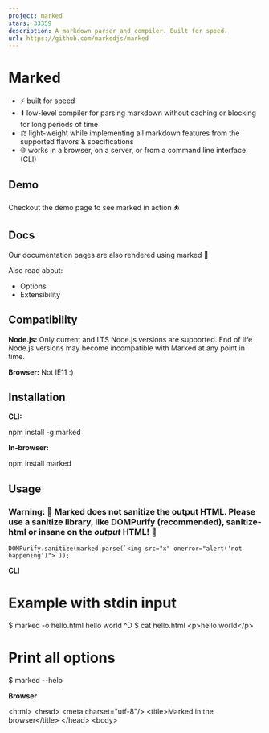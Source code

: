 ```yaml
---
project: marked
stars: 33359
description: A markdown parser and compiler. Built for speed.
url: https://github.com/markedjs/marked
---
```


Marked
======

-   ⚡ built for speed
-   ⬇️ low-level compiler for parsing markdown without caching or blocking for long periods of time
-   ⚖️ light-weight while implementing all markdown features from the supported flavors & specifications
-   🌐 works in a browser, on a server, or from a command line interface (CLI)

Demo
----

Checkout the demo page to see marked in action ⛹️

Docs
----

Our documentation pages are also rendered using marked 💯

Also read about:

-   Options
-   Extensibility

Compatibility
-------------

**Node.js:** Only current and LTS Node.js versions are supported. End of life Node.js versions may become incompatible with Marked at any point in time.

**Browser:** Not IE11 :)

Installation
------------

**CLI:**

npm install -g marked

**In-browser:**

npm install marked

Usage
-----

### Warning: 🚨 Marked does not sanitize the output HTML. Please use a sanitize library, like DOMPurify (recommended), sanitize-html or insane on the _output_ HTML! 🚨

```
DOMPurify.sanitize(marked.parse(`<img src="x" onerror="alert('not happening')">`));
```

**CLI**

# Example with stdin input
$ marked -o hello.html
hello world
^D
$ cat hello.html
<p\>hello world</p\>

# Print all options
$ marked --help

**Browser**

<!doctype html\>
<html\>
<head\>
  <meta charset\="utf-8"/>
  <title\>Marked in the browser</title\>
</head\>
<body\>
  <div id\="content"\></div\>
  <script src\="https://cdn.jsdelivr.net/npm/marked/marked.min.js"\></script\>
  <script\>
    document.getElementById('content').innerHTML \=
      marked.parse('# Marked in the browser\\n\\nRendered by \*\*marked\*\*.');
  </script\>
</body\>
</html\>

or import esm module

<script type\="module"\>
  import { marked } from "https://cdn.jsdelivr.net/npm/marked/lib/marked.esm.js";
  document.getElementById('content').innerHTML \=
    marked.parse('# Marked in the browser\\n\\nRendered by \*\*marked\*\*.');
</script\>

License
-------

Copyright (c) 2011-2022, Christopher Jeffrey. (MIT License)
